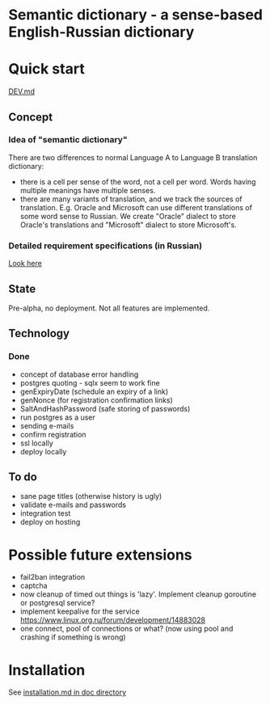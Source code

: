 # Semantic dictionary - a sense-based English-Russian dictionary

# Quick start

[DEV.md](DEV.md)

## Concept

### Idea of "semantic dictionary"

There are two differences to normal Language A to Language B translation dictionary:

- there is a cell per sense of the word, not a cell per word. Words having multiple meanings have multiple senses.
- there are many variants of translation, and we track the sources of translation. E.g. Oracle and Microsoft can use different translations of some word sense to Russian. We create "Oracle" dialect to store Oracle's translations and "Microsoft" dialect to store Microsoft's.

### Detailed requirement specifications (in Russian)

[Look here](doc/тз/общее.md)

## State
Pre-alpha, no deployment. Not all features are implemented.

## Technology

### Done
- concept of database error handling
- postgres quoting - sqlx seem to work fine
- genExpiryDate (schedule an expiry of a link)
- genNonce (for registration confirmation links)
- SaltAndHashPassword (safe storing of passwords)
- run postgres as a user
- sending e-mails
- confirm registration
- ssl locally
- deploy locally


## To do
- sane page titles (otherwise history is ugly)
- validate e-mails and passwords
- integration test
- deploy on hosting

# Possible future extensions
- fail2ban integration
- captcha
- now cleanup of timed out things is 'lazy'. Implement cleanup goroutine or postgresql service?
- implement keepalive for the service https://www.linux.org.ru/forum/development/14883028
- one connect, pool of connections or what? (now using pool and crashing if something is wrong)

# Installation
See [installation.md in doc directory](doc/installation.md)
